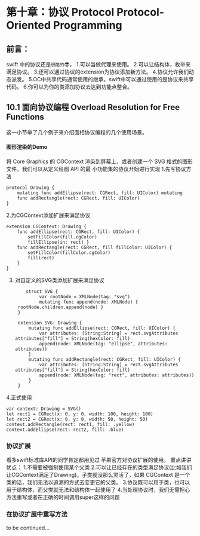 #### 
# 第十章：协议 Protocol Protocol-Oriented Programming

## 前言：

swift 中的协议还是```很酷的```😎，
1.可以当做代理来使用。
2.可以让结构体，枚举来满足协议。
3.还可以通过协议的extension为协议添加新方法。
4.协议允许我们动态派发。
5.OC中共享代码通常使用的继承，swift中可以通过使用的是协议来共享代码。
6.你可以为你的类添加协议去达到功能点整合。



## 10.1 面向协议编程 Overload Resolution for Free Functions 
这一小节举了几个例子来介绍面相协议编程的几个使用场景。


#### 图形渲染的Demo
将 Core Graphics 的 CGContext 渲染到屏幕上，或者创建一个 SVG 格式的图形文件。我们可以从定义绘图 API 的最 小功能集的协议开始进行实现
1.先写协议方法

    protocol Drawing {
        mutating func addEllipse(rect: CGRect, fill: UIColor) mutating 
        func addRectangle(rect: CGRect, fill: UIColor)
    }

2.为CGContext添加扩展来满足协议

    extension CGContext: Drawing {
        func addEllipse(rect: CGRect, fill: UIColor) {
            setFillColor(fill.cgColor)
            fillEllipse(in: rect) }
        func addRectangle(rect: CGRect, fill fillColor: UIColor) { 
            setFillColor(fillColor.cgColor)
            fill(rect)
        } 
    }

3. 对自定义的SVG类添加扩展来满足协议
  
           struct SVG {
                var rootNode = XMLNode(tag: "svg")
                mutating func append(node: XMLNode) {
        rootNode.children.append(node) }
        }
   
        extension SVG: Drawing {
            mutating func addEllipse(rect: CGRect, fill: UIColor) {
                var attributes: [String:String] = rect.svgAttributes attributes["fill"] = String(hexColor: fill)
                append(node: XMLNode(tag: "ellipse", attributes: attributes))
            }
            mutating func addRectangle(rect: CGRect, fill: UIColor) {
                var attributes: [String:String] = rect.svgAttributes attributes["fill"] = String(hexColor: fill)
                append(node: XMLNode(tag: "rect", attributes: attributes))
            }
        }

4.正式使用

    var context: Drawing = SVG()
    let rect1 = CGRect(x: 0, y: 0, width: 100, height: 100)
    let rect2 = CGRect(x: 0, y: 0, width: 50, height: 50) 
    context.addRectangle(rect: rect1, fill: .yellow) 
    context.addEllipse(rect: rect2, fill: .blue)


### 协议扩展 
看多swift标准库API的同学肯定都用见过 苹果官方对协议扩展的使用。
重点讲讲优点：
1.不需要被强制使用某个父类
2.可以让已经存在的类型满足协议(比如我们让CGContext满足了Drawing)。子类就没那么灵活了，如果 CGContext 是一个类的话，我们无法以追溯的方式去变更它的父类。
3.协议既可以用于类，也可以用于结构体，而父类就无法和结构体一起使用了
4.当处理协议时，我们无需担心方法重写或者在正确的时间调用super这样的问题

### 在协议扩展中重写方法
to be continued...

